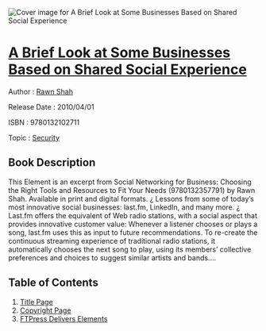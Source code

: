 ![Cover image for A Brief Look at Some Businesses Based on Shared Social Experience](https://imgdetail.ebookreading.net/cover/cover/security/EB9780132102711.jpg)

[A Brief Look at Some Businesses Based on Shared Social Experience](https://ebookreading.net/view/book/A+Brief+Look+at+Some+Businesses+Based+on+Shared+Social+Experience-EB9780132102711_1.html "A Brief Look at Some Businesses Based on Shared Social Experience")
====================================================================================================================

Author : [Rawn Shah](https://ebookreading.net/search/author/Rawn+Shah)

Release Date : 2010/04/01

ISBN : 9780132102711

Topic : [Security](https://ebookreading.net/search/category/security)

Book Description
-----------------

This Element is an excerpt from Social Networking for Business: Choosing the Right Tools and Resources to Fit Your Needs (9780132357791) by Rawn Shah. Available in print and digital formats.
¿
Lessons from some of today’s most innovative social businesses: last.fm, LinkedIn, and many more.
¿
Last.fm offers the equivalent of Web radio stations, with a social aspect that provides innovative customer value: Whenever a listener chooses or plays a song, last.fm uses this as input to future recommendations. To re-create the continuous streaming experience of traditional radio stations, it automatically chooses the next song to play, using its members’ collective preferences and choices to suggest similar artists and bands....
              
Table of Contents
-----------------

1. [Title Page](https://ebookreading.net/view/book/A+Brief+Look+at+Some+Businesses+Based+on+Shared+Social+Experience-EB9780132102711_2.html)
1. [Copyright Page](https://ebookreading.net/view/book/A+Brief+Look+at+Some+Businesses+Based+on+Shared+Social+Experience-EB9780132102711_3.html)
1. [FTPress Delivers Elements](https://ebookreading.net/view/book/A+Brief+Look+at+Some+Businesses+Based+on+Shared+Social+Experience-EB9780132102711_4.html)
